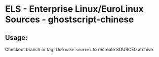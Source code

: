 # ELS - Enterprise Linux/EuroLinux Sources - ghostscript-chinese
 
## Usage:
  Checkout branch or tag. Use `make sources` to recreate  SOURCE0 archive.
